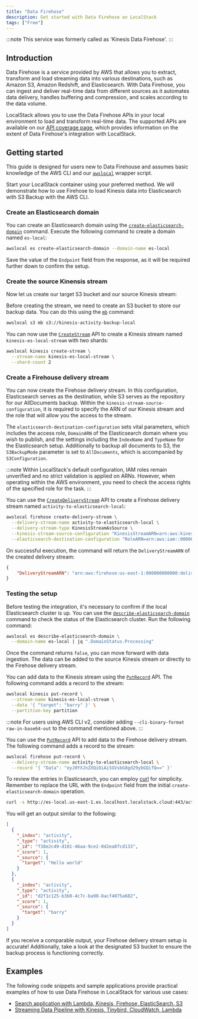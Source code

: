 ```yaml
---
title: "Data Firehose"
description: Get started with Data Firehose on LocalStack
tags: ["Free"]
---
```


:::note
This service was formerly called as 'Kinesis Data Firehose'.
:::

## Introduction

Data Firehose is a service provided by AWS that allows you to extract, transform and load streaming data into various destinations, such as Amazon S3, Amazon Redshift, and Elasticsearch.
With Data Firehose, you can ingest and deliver real-time data from different sources as it automates data delivery, handles buffering and compression, and scales according to the data volume.

LocalStack allows you to use the Data Firehose APIs in your local environment to load and transform real-time data.
The supported APIs are available on our [API coverage page](), which provides information on the extent of Data Firehose's integration with LocalStack.

## Getting started

This guide is designed for users new to Data Firehouse and assumes basic knowledge of the AWS CLI and our [`awslocal`](https://github.com/localstack/awscli-local) wrapper script.

Start your LocalStack container using your preferred method.
We will demonstrate how to use Firehose to load Kinesis data into Elasticsearch with S3 Backup with the AWS CLI.

### Create an Elasticsearch domain

You can create an Elasticsearch domain using the [`create-elasticsearch-domain`](https://docs.aws.amazon.com/cli/latest/reference/es/create-elasticsearch-domain.html) command.
Execute the following command to create a domain named `es-local`:

```bash
awslocal es create-elasticsearch-domain --domain-name es-local
```

Save the value of the `Endpoint` field from the response, as it will be required further down to confirm the setup.

### Create the source Kinensis stream

Now let us create our target S3 bucket and our source Kinesis stream:

Before creating the stream, we need to create an S3 bucket to store our backup data.
You can do this using the [`mb`](https://docs.aws.amazon.com/cli/latest/reference/s3/mb.html) command:

```bash
awslocal s3 mb s3://kinesis-activity-backup-local
```

You can now use the [`CreateStream`](https://docs.aws.amazon.com/kinesis/latest/APIReference/API_CreateStream.html) API to create a Kinesis stream named `kinesis-es-local-stream` with two shards:

```bash
awslocal kinesis create-stream \
  --stream-name kinesis-es-local-stream \
  --shard-count 2
```

### Create a Firehouse delivery stream

You can now create the Firehose delivery stream.
In this configuration, Elasticsearch serves as the destination, while S3 serves as the repository for our AllDocuments backup.
Within the `kinesis-stream-source-configuration`, it is required to specify the ARN of our Kinesis stream and the role that will allow you the access to the stream.

The `elasticsearch-destination-configuration` sets vital parameters, which includes the access role, `DomainARN` of the Elasticsearch domain where you wish to publish, and the settings including the `IndexName` and `TypeName` for the Elasticsearch setup.
Additionally to backup all documents to S3, the `S3BackupMode` parameter is set to `AllDocuments`, which is accompanied by `S3Configuration`.

:::note
Within LocalStack's default configuration, IAM roles remain unverified and no strict validation is applied on ARNs.
However, when operating within the AWS environment, you need to check the access rights of the specified role for the task.
:::

You can use the [`CreateDeliveryStream`](https://docs.aws.amazon.com/firehose/latest/APIReference/API_CreateDeliveryStream.html) API to create a Firehose delivery stream named `activity-to-elasticsearch-local`:

```bash
awslocal firehose create-delivery-stream \
  --delivery-stream-name activity-to-elasticsearch-local \
  --delivery-stream-type KinesisStreamAsSource \
  --kinesis-stream-source-configuration "KinesisStreamARN=arn:aws:kinesis:us-east-1:000000000000:stream/kinesis-es-local-stream,RoleARN=arn:aws:iam::000000000000:role/Firehose-Reader-Role" \
  --elasticsearch-destination-configuration "RoleARN=arn:aws:iam::000000000000:role/Firehose-Reader-Role,DomainARN=arn:aws:es:us-east-1:000000000000:domain/es-local,IndexName=activity,TypeName=activity,S3BackupMode=AllDocuments,S3Configuration={RoleARN=arn:aws:iam::000000000000:role/Firehose-Reader-Role,BucketARN=arn:aws:s3:::kinesis-activity-backup-local}"
```

On successful execution, the command will return the `DeliveryStreamARN` of the created delivery stream:

```json
{
    "DeliveryStreamARN": "arn:aws:firehose:us-east-1:000000000000:deliverystream/activity-to-elasticsearch-local"
}
```

### Testing the setup

Before testing the integration, it's necessary to confirm if the local Elasticsearch cluster is up.
You can use the [`describe-elasticsearch-domain`](https://docs.aws.amazon.com/cli/latest/reference/es/describe-elasticsearch-domain.html) command to check the status of the Elasticsearch cluster.
Run the following command:

```bash
awslocal es describe-elasticsearch-domain \
  --domain-name es-local | jq ".DomainStatus.Processing"
```

Once the command returns `false`, you can move forward with data ingestion.
The data can be added to the source Kinesis stream or directly to the Firehose delivery stream.

You can add data to the Kinesis stream using the [`PutRecord`](https://docs.aws.amazon.com/kinesis/latest/APIReference/API_PutRecord.html) API.
The following command adds a record to the stream:

```bash
awslocal kinesis put-record \
  --stream-name kinesis-es-local-stream \
  --data '{ "target": "barry" }' \
  --partition-key partition
```

:::note
For users using AWS CLI v2, consider adding `--cli-binary-format raw-in-base64-out` to the command mentioned above.
:::

You can use the [`PutRecord`](https://docs.aws.amazon.com/firehose/latest/APIReference/API_PutRecord.html) API to add data to the Firehose delivery stream.
The following command adds a record to the stream:

```bash
awslocal firehose put-record \
  --delivery-stream-name activity-to-elasticsearch-local \
  --record '{ "Data": "eyJ0YXJnZXQiOiAiSGVsbG8gd29ybGQifQ==" }'
```

To review the entries in Elasticsearch, you can employ [curl](https://curl.se/) for simplicity.
Remember to replace the URL with the `Endpoint` field from the initial `create-elasticsearch-domain` operation.

```bash
curl -s http://es-local.us-east-1.es.localhost.localstack.cloud:443/activity/_search | jq '.hits.hits'
```

You will get an output similar to the following:

```json
[
  {
    "_index": "activity",
    "_type": "activity",
    "_id": "f38e2c49-d101-46aa-9ce2-0d2ea8fcd133",
    "_score": 1,
    "_source": {
      "target": "Hello world"
    }
  },
  {
    "_index": "activity",
    "_type": "activity",
    "_id": "d2f1c125-b3b0-4c7c-ba90-8acf4075a682",
    "_score": 1,
    "_source": {
      "target": "barry"
    }
  }
]
```

If you receive a comparable output, your Firehose delivery stream setup is accurate!
Additionally, take a look at the designated S3 bucket to ensure the backup process is functioning correctly.

## Examples

The following code snippets and sample applications provide practical examples of how to use Data Firehose in LocalStack for various use cases:

- [Search application with Lambda, Kinesis, Firehose, ElasticSearch, S3](https://github.com/localstack/sample-fuzzy-movie-search-lambda-kinesis-elasticsearch)
- [Streaming Data Pipeline with Kinesis, Tinybird, CloudWatch, Lambda](https://github.com/localstack/serverless-streaming-data-pipeline)
